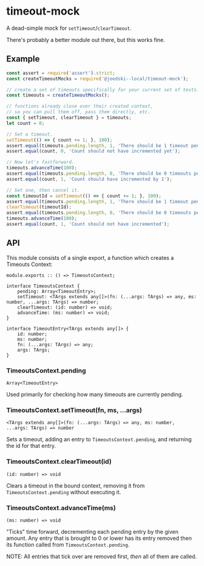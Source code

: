 timeout-mock
============

A dead-simple mock for `setTimeout`/`clearTimeout`.

There's probably a better module out there, but this works fine.



## Example

```js
const assert = require('assert').strict;
const createTimeoutMocks = require('@joedski--local/timeout-mock');

// create a set of timeouts specifically for your current set of tests.
const timeouts = createTimeoutMocks();

// functions already close over their created context,
// so you can pull them off, pass them directly, etc.
const { setTimeout, clearTimeout } = timeouts;
let count = 0;

// Set a timeout.
setTimeout(() => { count += 1; }, 100);
assert.equal(timeouts.pending.length, 1, 'There should be 1 timeout pending, now');
assert.equal(count, 0, 'Count should not have incremented yet');

// Now let's fastforward.
timeouts.advanceTime(100);
assert.equal(timeouts.pending.length, 0, 'There should be 0 timeouts pending, now');
assert.equal(count, 1, 'Count should have incremented by 1');

// Set one, then cancel it.
const timeoutId = setTimeout(() => { count += 1; }, 100);
assert.equal(timeouts.pending.length, 1, 'There should be 1 timeout pending, now');
clearTimeout(timeoutId);
assert.equal(timeouts.pending.length, 0, 'There should be 0 timeouts pending, now');
timeouts.advanceTime(100);
assert.equal(count, 1, 'Count should not have incremented');
```



## API

This module consists of a single export, a function which creates a Timeouts Context:

```
module.exports :: () => TimeoutsContext;

interface TimeoutsContext {
    pending: Array<TimeoutEntry>;
    setTimeout: <TArgs extends any[]>(fn: (...args: TArgs) => any, ms: number, ...args: TArgs) => number;
    clearTimeout: (id: number) => void;
    advanceTime: (ms: number) => void;
}

interface TimeoutEntry<TArgs extends any[]> {
    id: number;
    ms: number;
    fn: (...args: TArgs) => any;
    args: TArgs;
}
```


### TimeoutsContext.pending

`Array<TimeoutEntry>`

Used primarily for checking how many timeouts are currently pending.


### TimeoutsContext.setTimeout(fn, ms, ...args)

`<TArgs extends any[]>(fn: (...args: TArgs) => any, ms: number, ...args: TArgs) => number`

Sets a timeout, adding an entry to `TimeoutsContext.pending`, and returning the id for that entry.


### TimeoutsContext.clearTimeout(id)

`(id: number) => void`

Clears a timeout in the bound context, removing it from `TimeoutsContext.pending` without executing it.


### TimeoutsContext.advanceTime(ms)

`(ms: number) => void`

"Ticks" time forward, decrementing each pending entry by the given amount.  Any entry that is brought to 0 or lower has its entry removed then its function called from `TimeoutsContext.pending`.

NOTE: All entries that tick over are removed first, _then_ all of them are called.
